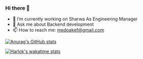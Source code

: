 ### Hi there 👋

- 🔭 I’m currently working on Sharwa As Engineering Manager
- 💬 Ask me about Backend development
- 📫 How to reach me: medoakef@gmail.com

[![Anurag's GitHub stats](https://github-readme-stats.vercel.app/api?username=mohamed-akef&count_private=true&show_icons=true)](https://github.com/anuraghazra/github-readme-stats)

[![Harlok's wakatime stats](https://github-readme-stats.vercel.app/api/wakatime?username=mohamed-akef)](https://github.com/anuraghazra/github-readme-stats)

